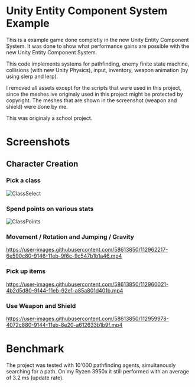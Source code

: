 # Unity Entity Component System Example

This is a example game done completly in the new Unity Entity Component System. It was done to show what performance gains are possible with the new Unity Entity Component System.

This code implements systems for pathfinding, enemy finite state machine, collisions (with new Unity Physics), input, inventory, weapon animation (by using slerp and lerp).

I removed all assets except for the scripts that were used in this project, 
since the meshes ive originaly used in this project might be protected by copyright. 
The meshes that are shown in the screenshot (weapon and shield) were done by me.

This was originaly a school project.

# Screenshots

## Character Creation

### Pick a class

![ClassSelect](https://user-images.githubusercontent.com/58613850/112959856-23d69080-9144-11eb-87a2-d87e7a6009da.png)

### Spend points on various stats

![ClassPoints](https://user-images.githubusercontent.com/58613850/112959893-2d5ff880-9144-11eb-9151-f1d031b2e6b7.png)

### Movement / Rotation and Jumping / Gravity

https://user-images.githubusercontent.com/58613850/112962217-6e590c80-9146-11eb-9f6c-9c547b1b1a46.mp4

### Pick up items

https://user-images.githubusercontent.com/58613850/112960021-4b2d5d80-9144-11eb-92e1-a85a801d401b.mp4

### Use Weapon and Shield

https://user-images.githubusercontent.com/58613850/112959978-4072c880-9144-11eb-8e20-a612633b1b9f.mp4

# Benchmark

The project was tested with 10'000 pathfinding agents, simultanously searching for a path. On my Ryzen 3950x it still performed with an average of 3.2 ms (update rate).
